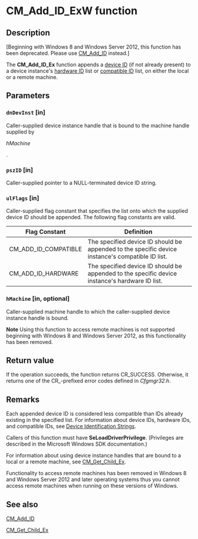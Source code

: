 # CM_Add_ID_ExW function

## Description

[Beginning with Windows 8 and Windows Server 2012, this function has been deprecated. Please use [CM_Add_ID](https://learn.microsoft.com/windows/desktop/api/cfgmgr32/nf-cfgmgr32-cm_add_idw) instead.]

The **CM_Add_ID_Ex** function appends a [device ID](https://learn.microsoft.com/windows-hardware/drivers/install/device-ids) (if not already present) to a device instance's [hardware ID](https://learn.microsoft.com/windows-hardware/drivers/install/hardware-ids) list or [compatible ID](https://learn.microsoft.com/windows-hardware/drivers/install/compatible-ids) list, on either the local or a remote machine.

## Parameters

### `dnDevInst` [in]

Caller-supplied device instance handle that is bound to the machine handle supplied by

*hMachine*

.

### `pszID` [in]

Caller-supplied pointer to a NULL-terminated device ID string.

### `ulFlags` [in]

Caller-supplied flag constant that specifies the list onto which the supplied device ID should be appended. The following flag constants are valid.

| Flag Constant | Definition |
| --- | --- |
| CM_ADD_ID_COMPATIBLE | The specified device ID should be appended to the specific device instance's compatible ID list. |
| CM_ADD_ID_HARDWARE | The specified device ID should be appended to the specific device instance's hardware ID list. |

### `hMachine` [in, optional]

Caller-supplied machine handle to which the caller-supplied device instance handle is bound.

**Note** Using this function to access remote machines is not supported beginning with Windows 8 and Windows Server 2012, as this functionality has been removed.

## Return value

If the operation succeeds, the function returns CR_SUCCESS. Otherwise, it returns one of the CR_-prefixed error codes defined in *Cfgmgr32.h*.

## Remarks

Each appended device ID is considered less compatible than IDs already existing in the specified list. For information about device IDs, hardware IDs, and compatible IDs, see [Device Identification Strings](https://learn.microsoft.com/windows-hardware/drivers/install/device-identification-strings).

Callers of this function must have **SeLoadDriverPrivilege**. (Privileges are described in the Microsoft Windows SDK documentation.)

For information about using device instance handles that are bound to a local or a remote machine, see [CM_Get_Child_Ex](https://learn.microsoft.com/windows/desktop/api/cfgmgr32/nf-cfgmgr32-cm_get_child_ex).

Functionality to access remote machines has been removed in Windows 8 and Windows Server 2012 and later operating systems thus you cannot access remote machines when running on these versions of Windows.

## See also

[CM_Add_ID](https://learn.microsoft.com/windows/desktop/api/cfgmgr32/nf-cfgmgr32-cm_add_idw)

[CM_Get_Child_Ex](https://learn.microsoft.com/windows/desktop/api/cfgmgr32/nf-cfgmgr32-cm_get_child_ex)